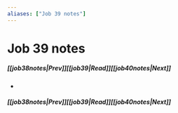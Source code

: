```yaml
---
aliases: ["Job 39 notes"]
---
```

# Job 39 notes
##### <span class=arrow-left></span>[[job38notes|Prev]]<span class=navigation-separator></span>[[job39|Read]]<span class=navigation-separator></span>[[job40notes|Next]]<span class=arrow-right></span>
- 
##### <span class=arrow-left></span>[[job38notes|Prev]]<span class=navigation-separator></span>[[job39|Read]]<span class=navigation-separator></span>[[job40notes|Next]]<span class=arrow-right></span>